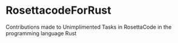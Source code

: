 # RosettacodeForRust
Contributions made to Unimplimented Tasks in RosettaCode in the programming language Rust
